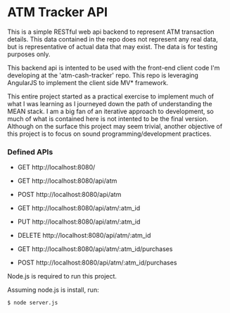 # ATM Tracker API

This is a simple RESTful web api backend to represent ATM transaction details.
This data contained in the repo does not represent any real data, but is representative
of actual data that may exist.  The data is for testing purposes only.

This backend api is intented to be used with the front-end client code I'm developing at
the 'atm-cash-tracker' repo.  This repo is leveraging AngularJS to implement the client
side MV* framework.

This entire project started as a practical exercise to implement much of what I was
learning as I journeyed down the path of understanding the MEAN stack.  I am a big fan
of an iterative approach to development, so much of what is contained here is not
intented to be the final version.  Although on the surface this project may seem trivial,
another objective of this project is to focus on sound programming/development practices.

### Defined APIs

- GET    http://localhost:8080/

- GET    http://localhost:8080/api/atm
- POST   http://localhost:8080/api/atm

- GET    http://localhost:8080/api/atm/:atm_id
- PUT    http://localhost:8080/api/atm/:atm_id
- DELETE http://localhost:8080/api/atm/:atm_id

- GET    http://localhost:8080/api/atm/:atm_id/purchases
- POST   http://localhost:8080/api/atm/:atm_id/purchases

Node.js is required to run this project.

Assuming node.js is install, run:

    $ node server.js
